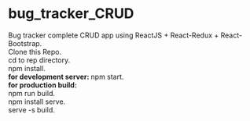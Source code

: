 # bug_tracker_CRUD
Bug tracker complete CRUD app using ReactJS + React-Redux + React-Bootstrap.  
Clone this Repo.  
cd to rep directory.  
npm install.  
<b>for development server: </b> npm start.  
<b>for production build:  </b>   
npm run build.  
npm install serve.  
serve -s build.
